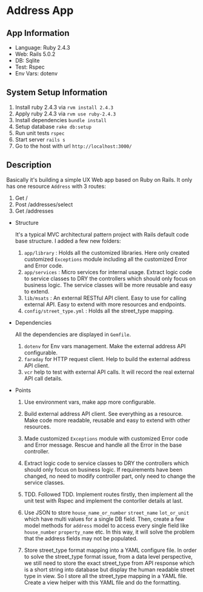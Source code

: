 # Address App

## App Information

- Language: Ruby 2.4.3
- Web: Rails 5.0.2
- DB: Sqlite
- Test: Rspec
- Env Vars: dotenv

## System Setup Information

1. Install ruby 2.4.3 via ``rvm install 2.4.3``
2. Apply ruby 2.4.3 via ``rvm use ruby-2.4.3``
3. Install dependencies ``bundle install``
4. Setup database ``rake db:setup``
5. Run unit tests ``rspec``
6. Start server ``rails s``
7. Go to the host with url ``http://localhost:3000/``

## Description

Basically it's building a simple UX Web app based on Ruby on Rails. It only has one resource ``Address`` with 3 routes:

1. Get /
2. Post /addresses/select
3. Get /addresses

- Structure 

    It's a typical MVC architectural pattern project with Rails default code base structure. I added a few new folders:
    
    1. `app/library` : Holds all the customized libraries. Here only created customized `Exceptions` module including all the customized Error and Error code.
    2. `app/services` : Micro services for internal usage. Extract logic code to service classes to DRY the controllers which should only focus on business logic. The service classes will be more reusable and easy to extend. 
    3. `lib/msats` : An external RESTful API client. Easy to use for calling external API. Easy to extend with more resources and endpoints.
    4. `config/street_type.yml` : Holds all the street_type mapping.
    
- Dependencies

    All the dependencies are displayed in `Gemfile`.
    
    1. `dotenv` for Env vars management. Make the external address API configurable.
    2. `faraday` for HTTP request client. Help to build the external address API client.
    3. `vcr` help to test with external API calls. It will record the real external API call details.
    

- Points

    1. Use environment vars, make app more configurable.
     
    2. Build external address API client. See everything as a resource. Make code more readable, reusable and easy to extend with other resources.
    
    3. Made customized `Exceptions` module with customized Error code and Error message. Rescue and handle all the Error in the base controller.
    
    4. Extract logic code to service classes to DRY the controllers which should only focus on business logic. If requirements have been changed, no need to modify controller part, only need to change the service classes.
    
    5. TDD. Followed TDD. Implement routes firstly, then implement all the unit test with Rspec and implement the contorller details at last.
    
    6. Use JSON to store `house_name_or_number` `street_name` `lot_or_unit` which have multi values for a single DB field. Then, create a few model methods for `address` model to access every single field like `house_number` `property_name` etc. In this way, it will solve the problem that the address fields may not be populated. 
    
    7. Store street_type format mapping into a YAML configure file. In order to solve the street_type format issue, from a data level perspective, we still need to store the exact street_type from API response which is a short string into database but display the human readable street type in view. So I store all the street_type mapping in a YAML file. Create a view helper with this YAML file and do the formatting.